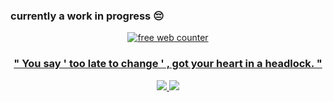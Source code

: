 ### currently a work in progress 😔

<div align=center><a href='https://www.counter12.com'><img src='https://www.counter12.com/img-bc7WD63a7Zz6Bw85-26.gif' border='0' alt='free web counter'>

### " You say ' too late to change ' , got your heart in a headlock. "

<img src="https://media1.tenor.com/m/i3h70nXH3iAAAAAd/pink.gif"/>
<img src="https://gifcity.carrd.co/assets/images/gallery42/b42e60b6.gif?v=47652796"/>
